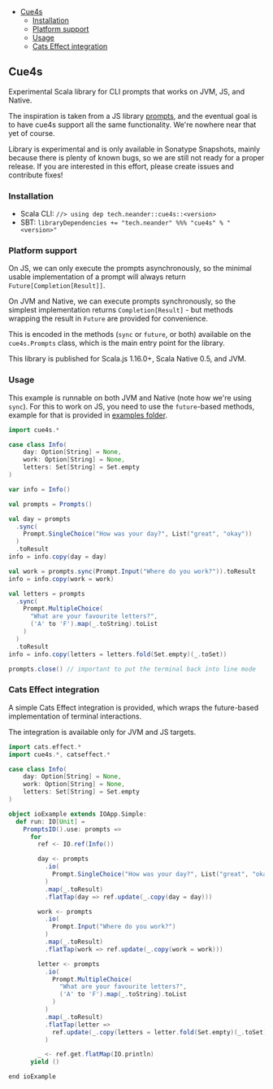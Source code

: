 <!--toc:start-->
- [Cue4s](#cue4s)
  - [Installation](#installation)
  - [Platform support](#platform-support)
  - [Usage](#usage)
  - [Cats Effect integration](#cats-effect-integration)
<!--toc:end-->

## Cue4s

Experimental Scala library for CLI prompts that works on JVM, JS, and Native.

The inspiration is taken from a JS library [prompts](https://github.com/terkelg/prompts#options), and the eventual goal is to have cue4s support all the same functionality. We're nowhere near that yet of course.

Library is experimental and is only available in Sonatype Snapshots, mainly 
because there is plenty of known bugs, so we are still not ready for a 
proper release. If you are interested in this effort, please create issues 
and contribute fixes!

### Installation

 - Scala CLI: `//> using dep tech.neander::cue4s::<version>`
 - SBT: `libraryDependencies += "tech.neander" %%% "cue4s" % "<version>"`

### Platform support

On JS, we can only execute the prompts asynchronously, so the minimal 
usable implementation of a prompt will always return `Future[Completion[Result]]`.

On JVM and Native, we can execute prompts synchronously, so the simplest 
implementation returns `Completion[Result]` - but methods wrapping the result in `Future` are provided for convenience.

This is encoded in the methods (`sync` or `future`, or both) available on the `cue4s.Prompts` class, which is the main entry point for the library.

This library is published for Scala.js 1.16.0+, Scala Native 0.5, and JVM.

### Usage

This example is runnable on both JVM and Native (note how we're using `sync`).
For this to work on JS, you need to use the `future`-based methods, example for that is provided in [examples folder](./modules/example/src/main/).

```scala mdoc:compile-only
import cue4s.*

case class Info(
    day: Option[String] = None,
    work: Option[String] = None,
    letters: Set[String] = Set.empty
)

var info = Info()

val prompts = Prompts()

val day = prompts
  .sync(
    Prompt.SingleChoice("How was your day?", List("great", "okay"))
  )
  .toResult
info = info.copy(day = day)

val work = prompts.sync(Prompt.Input("Where do you work?")).toResult
info = info.copy(work = work)

val letters = prompts
  .sync(
    Prompt.MultipleChoice(
      "What are your favourite letters?",
      ('A' to 'F').map(_.toString).toList
    )
  )
  .toResult
info = info.copy(letters = letters.fold(Set.empty)(_.toSet))

prompts.close() // important to put the terminal back into line mode
```

### Cats Effect integration

A simple Cats Effect integration is provided, which wraps the future-based implementation of terminal interactions. 

The integration is available only for JVM and JS targets.

```scala mdoc:compile-only
import cats.effect.*
import cue4s.*, catseffect.*

case class Info(
    day: Option[String] = None,
    work: Option[String] = None,
    letters: Set[String] = Set.empty
)

object ioExample extends IOApp.Simple:
  def run: IO[Unit] =
    PromptsIO().use: prompts =>
      for
        ref <- IO.ref(Info())

        day <- prompts
          .io(
            Prompt.SingleChoice("How was your day?", List("great", "okay"))
          )
          .map(_.toResult)
          .flatTap(day => ref.update(_.copy(day = day)))

        work <- prompts
          .io(
            Prompt.Input("Where do you work?")
          )
          .map(_.toResult)
          .flatTap(work => ref.update(_.copy(work = work)))

        letter <- prompts
          .io(
            Prompt.MultipleChoice(
              "What are your favourite letters?",
              ('A' to 'F').map(_.toString).toList
            )
          )
          .map(_.toResult)
          .flatTap(letter =>
            ref.update(_.copy(letters = letter.fold(Set.empty)(_.toSet)))
          )

        _ <- ref.get.flatMap(IO.println)
      yield ()

end ioExample
```
